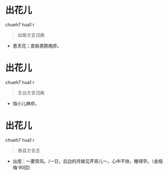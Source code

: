 # 出花儿
chueh7 hua1 r
> 如皋方言词典
- 患天花；皮肤患脓疱疹。

# 出花儿
chueh7 hua1 r
> 东台方言词典
- 指小儿麻疹。

# 出花儿
chueh7 hua1 r
> 泰县方言志
- 出痘：～要禁风。/一日，后边的月娘见芹哥儿～，心中不快，睡得早。（金瓶梅·90回）
